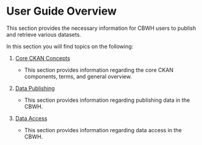 # User Guide Overview

This section provides the necessary information for CBWH users to publish and retrieve various datasets.

In this section you will find topics on the following:

1. [Core CKAN Concepts](core.md)
    - This section provides information regarding the core CKAN components, terms, and general overview.

2. [Data Publishing](publishing.md)
    - This section provides information regarding publishing data in the CBWH.

3. [Data Access](retrieving.md)
    - This section provides information regarding data access in the CBWH.



